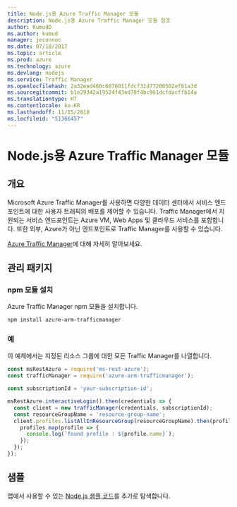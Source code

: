 ```yaml
---
title: Node.js용 Azure Traffic Manager 모듈
description: Node.js용 Azure Traffic Manager 모듈 참조
author: KumudD
ms.author: kumud
manager: jeconnoc
ms.date: 07/18/2017
ms.topic: article
ms.prod: azure
ms.technology: azure
ms.devlang: nodejs
ms.service: Traffic Manager
ms.openlocfilehash: 2a32eed460c6076011fdcf31d77200502ef61a3d
ms.sourcegitcommit: b1e29342a19524f43ed70f4bc961dcfdacffb14a
ms.translationtype: HT
ms.contentlocale: ko-KR
ms.lasthandoff: 11/15/2018
ms.locfileid: "51366457"
---
```

# <a name="azure-traffic-manager-modules-for-nodejs"></a>Node.js용 Azure Traffic Manager 모듈

## <a name="overview"></a>개요

Microsoft Azure Traffic Manager를 사용하면 다양한 데이터 센터에서 서비스 엔드포인트에 대한 사용자 트래픽의 배포를 제어할 수 있습니다. Traffic Manager에서 지원되는 서비스 엔드포인트는 Azure VM, Web Apps 및 클라우드 서비스를 포함합니다. 또한 외부, Azure가 아닌 엔드포인트로 Traffic Manager를 사용할 수 있습니다.

[Azure Traffic Manager](https://docs.microsoft.com/azure/traffic-manager/traffic-manager-overview)에 대해 자세히 알아보세요.

## <a name="management-package"></a>관리 패키지

### <a name="install-the-npm-module"></a>npm 모듈 설치

Azure Traffic Manager npm 모듈을 설치합니다.

```bash
npm install azure-arm-trafficmanager
```

### <a name="example"></a>예

이 예제에서는 지정된 리소스 그룹에 대한 모든 Traffic Manager를 나열합니다.

```javascript
const msRestAzure = require('ms-rest-azure');
const trafficManager = require('azure-arm-trafficmanager');

const subscriptionId = 'your-subscription-id';

msRestAzure.interactiveLogin().then(credentials => {
  const client = new trafficManager(credentials, subscriptionId);
  const resourceGroupName = 'resource-group-name';
  client.profiles.listAllInResourceGroup(resourceGroupName).then(profiles => {
    profiles.map(profile => {
      console.log(`found profile : ${profile.name}`);
    });
  });
});
```

## <a name="samples"></a>샘플

앱에서 사용할 수 있는 [Node.js 샘플 코드](https://azure.microsoft.com/resources/samples/?platform=nodejs)를 추가로 탐색합니다.
